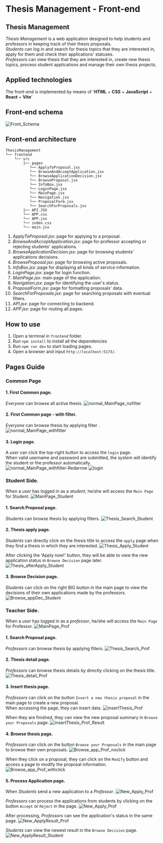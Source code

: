 # Thesis Management - Front-end

## Thesis Management

_Thesis Management_ is a web application designed to help students and professors in keeping track of their thesis proposals.\
_Students_ can log in and search for thesis topics that they are interested in, apply for them and check their applications' statuses.\
_Professors_ can view thesis that they are interested in, create new thesis topics, process student applications and manage their own thesis projects.

## Applied technologies

The front-end is implemented by means of '__HTML__ + __CSS__ + __JavaScript__ + __React__ + __Vite__'

## Front-end schema
![Front_Schema](images/Front_Schema.png)

## Front-end architecture

```
ThesisManagement
└── frontend
    └── src
        ├── pages
           └── ApplyToProposal.jsx  
           └── BrowseAndAcceptApplication.jsx
           └── BrowseApplicationDecision.jsx    
           └── BrowseProposal.jsx
           └── InfoBox.jsx 
           └── LoginPage.jsx 
           └── MainPage.jsx 
           └── Navigation.jsx
           └── ProposalForm.jsx 
           └── SearchForProposals.jsx    
        ├── API.JSX  
        └── APP.css
        └── APP.jsx 
        └── index.css
        └── main.jsx
```
1. _ApplyToProposal.jsx_: page for applying to a proposal.
2. _BrowseAndAcceptApplication.jsx_: page for professor accepting or rejecting students' applications.
3. _BrowseApplicationDecision.jsx_: page for browsing students' applications decisions.
3. _BrowseProposal.jsx_: page for browsing active proposals.
4. _InfoBox.jsx_: page for displaying all kinds of service information.
5. _LoginPage.jsx_: page for login function.
6. _MainPage.jsx_: main page of the application.
7. _Navigation.jsx_: page for identifying the user's status.
8. _ProposalForm.jsx_: page for formatting proposals' data.
9. _SearchForProposals.jsx_: page for searching proposals with eventual filters.
10. _API.jsx_: page for connecting to backend.
11. _APP.jsx_: page for routing all pages.

## How to use
1. Open a terminal in `frontend` folder.
2. Run `npm install` to install all the dependencies
3. Run `npm run dev` to start loading pages.
4. Open a browser and input `http://localhost:5173/`.

## Pages Guide

### Common Page

#### 1. First Common page.
_Everyone_ can browse all active thesis.
![normal_MainPage_nofilter](images/normal_MainPage_nofilter.png)

#### 2. First Common page - with filter.
_Everyone_ can browse thesis by applying filter .
![normal_MainPage_withfilter](images/normal_MainPage_withfilter.png)

#### 3. Login page.
A _user_ can click the top-right button to access the `login` page.\
When valid username and password are submitted, the system will identify the student or the professor automatically.
![normal_MainPage_withfilter-Redarrow](images/normal_MainPage_withfilter-Redarrow.png)
![login](images/login.png)

### Student Side.
When a _user_ has logged in as a _student_, he/she will access the `Main Page` for Student.
![MainPage_Student](images/MainPage_Student.png)

#### 1. Search Proposal page.
_Students_ can browse thesis by applying filters.
![Thesis_Search_Student](images/Thesis_Search_Student.png)

#### 2. Thesis apply page.
_Students_ can directly click on the thesis title to access the `apply` page when they find a thesis in which they are interested.
![Thesis_Apply_Student](images/Thesis_Apply_Student.png)

After clicking the 'Apply now!' button, they will be able to view the new application status in `Browse Decision` page later.
![Thesis_afterApply_Student](images/Thesis_afterApply_Student.png)

#### 3. Browse Decision page.
_Students_ can click on the right BIG button in the main page to view the decisions of their own applications made by the professors.
![Browse_appDec_Student](images/Browse_appDec_Student.png)

### Teacher Side.
When a _user_ has logged in as a _professor_, he/she will access the `Main Page` for Professor.
![MainPage_Prof](images/MainPage_Prof.png)

#### 1. Search Proposal page.
_Professors_ can browse thesis by applying filters.
![Thesis_Search_Prof](images/Thesis_Search_Prof.png)

#### 2. Thesis detail page.
_Professors_ can browse thesis details by directly clicking on the thesis title.
![Thesis_detail_Prof](images/Thesis_detail_Prof.png)

#### 3. Insert thesis page.
_Professors_ can click on the button `Insert a new thesis proposal` in the main page to create a new proposal.\
When accessing the page, they can insert data.
![insertThesis_Prof](images/insertThesis_Prof.png)

When they are finished, they can view the new proposal summary in `Browse your Proposals` page.
![insertThesis_Prof_Result](images/insertThesis_Prof_Result.png)

#### 4. Browse thesis page.
_Professors_ can click on the button `Browse your Proposals` in the main page to browse their own proposals.
![Browse_app_Prof_noclick](images/Browse_app_Prof_noclick.png)

When they click on a proposal, they can click on the `Modify` button and access a page to modify the proposal information.
![Browse_app_Prof_withclick](images/Browse_app_Prof_withclick.png)

#### 5. Process Application page.
When _Students_ send a new aaplication to a _Professor_.
![New_Apply_Prof](images/New_Apply_Student.png)

_Professors_ can process the applications from students by clicking on the button `Accept` or `Reject` in the page.
![New_Apply_Prof](images/New_Apply_Prof.png)

After processing, _Professors_ can see the application's status in the same page.
![New_ApplyResult_Prof](images/New_ApplyResult_Prof.png)

_Students_ can view the newest result in the `Browse Decision` page.
![New_ApplyResult_Student](images/New_ApplyResult_Student.png)
